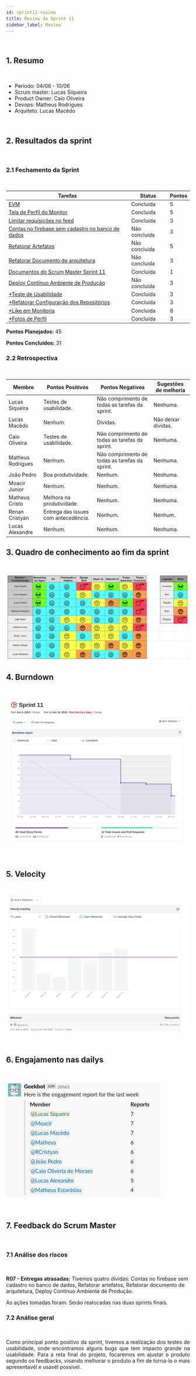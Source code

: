 ```yaml
---
id: sprint11-review
title: Review da Sprint 11
sidebar_label: Review
---
```


<br>

## 1. Resumo

<br>

- Período: 04/06 - 10/06
- Scrum master: Lucas Siqueira
- Product Owner: Caio Oliveira
- Devops: Matheus Rodrigues
- Arquiteto: Lucas Macêdo

<br>

## 2. Resultados da sprint

<br>

### 2.1 Fechamento da Sprint

<br>

Tarefas|Status|Pontos
--|--|--
|[EVM](https://github.com/fga-eps-mds/2019.1-maismonitoria/issues/166)| Concluida | 5
|[Tela de Perfil do Monitor](https://github.com/fga-eps-mds/2019.1-maismonitoria/issues/159)| Concluida | 5
|[Limitar requisições no feed](https://github.com/fga-eps-mds/2019.1-maismonitoria/issues/160)| Concluida | 3
|[Contas no firebase sem cadastro no banco de dados](https://github.com/fga-eps-mds/2019.1-maismonitoria/issues/161)| Não concluida | 3
|[Refatorar Artefatos](https://github.com/fga-eps-mds/2019\.1-MaisMonitoria/issues/162)| Não concluida | 5
|[Refatorar Documento de arquitetura](https://github.com/fga-eps-mds/2019\.1-MaisMonitoria/issues/165)| Não concluida | 3
|[Documentos do Scrum Master Sprint 11](https://github.com/fga-eps-mds/2019.1-MaisMonitoria/issues/164)| Concluida | 1
|[Deploy Contínuo Ambiente de Produção](https://github.com/fga-eps-mds/2019.1-MaisMonitoria/issues/138)| Não concluida | 3
|[*Teste de Usabilidade](https://github.com/fga-eps-mds/2019.1-maismonitoria/issues/163)| Concluida | 3
|[*Refatorar Configuração dos Repositórios](https://github.com/fga-eps-mds/2019\.1-MaisMonitoria/issues/154)| Concluida | 3
|[*Like em Monitoria](https://github.com/fga-eps-mds/2019.1-maismonitoria/issues/143)| Concluida | 8
|[*Fotos de Perfil](https://github.com/fga-eps-mds/2019.1-maismonitoria/issues/152)| Concluida | 3

**Pontos Planejados:** 45

**Pontos Concluídos:** 31

### 2.2 Retrospectiva

<br>

|Membro|Pontos Positivos|Pontos Negativos|Sugestões de melhoria|
|---|------|-----|---|
|Lucas Siqueira| Testes de usabilidade. | Não comprimento de todas as tarefas da sprint. | Nenhuma. |
|Lucas Macêdo| Nenhum. | Dividas. | Não deixar dividas. |
|Caio Oliveira|  Testes de usabilidade. | Não comprimento de todas as tarefas da sprint. | Nenhuma.|
|Matheus Rodrigues|  Nenhum. | Não comprimento de todas as tarefas da sprint. | Nenhuma. |
|João Pedro| Boa produtividade. | Nenhum. | Nenhuma. |
|Moacir Junior| Nenhum. | Nenhum. | Nenhuma. |
|Matheus Cristo| Melhora na produtividade. | Nenhum. | Nenhuma. |
|Renan Cristyan| Entrega das issues com antecedência. | Nenhum. | Nenhum. |
|Lucas Alexandre| Nenhum. | Nenhum. | Nenhuma. |

## 3. Quadro de conhecimento ao fim da sprint

<br>

![Ilustração do Quadro de Conhecimentos](assets/quadro-conhecimento-11.png)


## 4. Burndown
<br>

![Burndown Sprint 11](assets/burndown-sprint11.png)

<br>


## 5. Velocity

<br>

![Velocity Sprint 11](assets/velocity-sprint11.png)

<br>


## 6. Engajamento nas dailys

<br>

![Engajamento Dailts Sprint 11](assets/dailys-sprint-11.png)

<br>


## 7. Feedback do Scrum Master

<br>

### 7.1 Análise dos riscos

<br>

**R07 - Entregas atrasadas:**
Tivemos quatro dívidas: Contas no firebase sem cadastro no banco de dados, Refatorar artefatos, Refatorar documento de arquitetura, Deploy Contínuo Ambiente de Produção.

As ações tomadas foram: Serão realocadas nas duas sprints finais.


### 7.2 Análise geral

<br>

<p align = "justify">
Como principal ponto positivo da sprint, tivemos a realização dos testes de usabilidade, onde encontramos alguns bugs que tem impacto grande na usabilidade. Para a reta final do projeto, focaremos em ajustar o produto segundo os feedbacks, visando melhorar o produto a fim de torna-lo o mais apresentavél e usavél possivel.

<p align = "justify">














